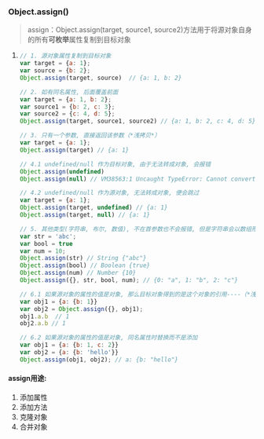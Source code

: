 ### Object.assign\(\)

> assign：Object.assign\(target, source1,  source2\)方法用于将源对象自身的所有**可枚举**属性复制到目标对象

1. ```js
   // 1. 源对象属性复制到目标对象
   var target = {a: 1};
   var source = {b: 2};
   Object.assign(target, source)  // {a: 1, b: 2}

   // 2. 如有同名属性, 后面覆盖前面
   var target = {a: 1, b: 2};
   var source1 = {b: 2, c: 3};
   var source2 = {c: 4, d: 5};
   Object.assign(target, source1, source2) // {a: 1, b: 2, c: 4, d: 5}

   // 3. 只有一个参数, 直接返回该参数（*浅拷贝*）
   var target = {a: 1};
   Object.assign(target) // {a: 1}

   // 4.1 undefined/null 作为目标对象, 由于无法转成对象, 会报错
   Object.assign(undefined)
   Object.assign(null) // VM38563:1 Uncaught TypeError: Cannot convert undefined or null to object

   // 4.2 undefined/null 作为源对象, 无法转成对象, 便会跳过
   var target = {a: 1};
   Object.assign(target, undefined) // {a: 1}
   Object.assign(target, null) // {a: 1}

   // 5. 其他类型(字符串, 布尔, 数值), 不在首参数也不会报错, 但是字符串会以数组形式复制到目标对象, 其他不会
   var str = 'abc';
   var bool = true
   var num = 10;
   Object.assign(str) // String {"abc"}
   Object.assign(bool) // Boolean {true}
   Object.assign(num) // Number {10}
   Object.assign({}, str, bool, num); // {0: "a", 1: "b", 2: "c"}

   // 6.1 如果源对象的属性的值是对象, 那么目标对象得到的是这个对象的引用----（*浅拷贝*）
   var obj1 = {a: {b: 1}}
   var obj2 = Object.assign({}, obj1);
   obj1.a.b  // 1
   obj2.a.b // 1

   // 6.2 如果源对象的属性的值是对象, 同名属性时替换而不是添加
   var obj1 = {a: {b: 1, c: 2}}
   var obj2 = {a: {b: 'hello'}}
   Object.assign(obj1, obj2); // a: {b: "hello"}
   ```

#### assign用途:

1. 添加属性
2. 添加方法
3. 克隆对象
4. 合并对象



